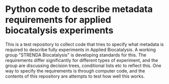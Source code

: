 # Python code to describe metadata requirements for applied biocatalysis experiments

This is a test repository to collect code that tries to specify what metadata is required to describe fully experiments in Applied Biocatalysis. A working
group "STRENDA Biocatalysis" is developing standards for this. The requirements differ significantly for different types of experiment, and the group are
discussing decision trees, conditional lists etc to reflect this. One way to specify the requirements is through computer code, and the contents of this
repository are attempts to test how well this works.
